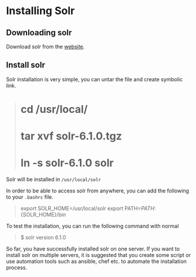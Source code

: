 # Installing Solr

## Downloading solr
Download solr from the [website](http://lucene.apache.org/solr/downloads.html).

## Install solr

Solr installation is very simple, you can untar the file and create symbolic link. 

> # cd /usr/local/
> # tar xvf solr-6.1.0.tgz
> # ln -s solr-6.1.0 solr

Solr will be installed in `/usr/local/solr`

In order to be able to access solr from anywhere, you can add the following
to your `.bashrc` file.

> export SOLR_HOME=/usr/local/solr
> export PATH=$PATH:${SOLR_HOME}/bin

To test the installation, you can run the following command with normal 

> $ solr version
> 6.1.0

So far, you have successfully installed solr on one server. If you want to
install solr on multiple servers, it is suggested that you create some
script or use automation tools such as ansible, chef etc. to automate the
installation process.
